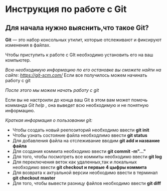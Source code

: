 # Инструкция по работе с Git
## **Для начала нужно выяснить,что такое Git?**
**Git** — это набор консольных утилит, которые отслеживают и фиксируют изменения в файлах.

Чтобы приступить к работе с GIt  необходимо установить его на ваш компьютер.


*Всю необходимую информацию по его остановке вы сможете найти на сайте: https://git-scm.com/*
Если все получилось можем начинать работу с git

*После этого мы можем начать работу с git*

Если вы не настроили до конца ваш Git
в этом вам может помочь комманда *Git help* , она выведет всю необходимую и не понятную информацию.

*Краткая информация о пользовании git:* 
* Чтобы создать новый реепозиторий необходимо ввести **git init**
* Чтобы узнать состояние файла необходлимо ввести **git status**
* Для добавления файла на отслеживание вводим **git add и название файла**
* Для создания коммита необходимо ввести **git commit -m"..."**
* Для того, чтобы посмотреть все коммиты необходимо ввести **git log**
* Для переключения веток как удаленных,так и локальных необходимо ввести **git checkout и первые 4 цыфры коммита**
* Для возврата к актуальной версии необходимо ввести в терминал **git checkout master**
* Для того, чтобы вывести разницу файлов необходимо ввести **git diff**